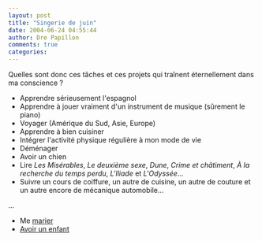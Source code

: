 ```yaml
---
layout: post
title: "Singerie de juin"
date: 2004-06-24 04:55:44
author: Dre Papillon
comments: true
categories: 
---
```



Quelles sont donc ces tâches et ces projets qui traînent éternellement dans ma conscience ?

* Apprendre sérieusement l'espagnol<br />
* Apprendre à jouer vraiment d'un instrument de musique (sûrement le piano)<br />
* Voyager (Amérique du Sud, Asie, Europe)<br />
* Apprendre à bien cuisiner<br />
* Intégrer l'activité physique régulière à mon mode de vie<br />
* Déménager<br />
* Avoir un chien<br />
* Lire *Les Misérables*, *Le deuxième sexe*, *Dune*, *Crime et châtiment*, *À la recherche du temps perdu*, *L'Iliade* et *L'Odyssée*...
* Suivre un cours de coiffure, un autre de cuisine, un autre de couture et un autre encore de mécanique automobile...

...

* Me [marier](http://mon-ile.net/carnet/blog659.html)<br />
* [Avoir un enfant](http://mon-ile.net/carnet/blog418.html)